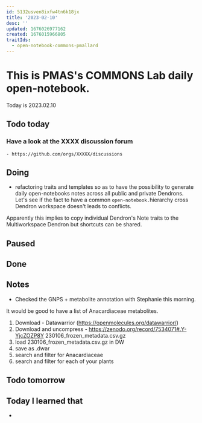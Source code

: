 ```yaml
---
id: 5132usven8ixfw4tn6k18jx
title: '2023-02-10'
desc: ''
updated: 1676026977162
created: 1676015966805
traitIds:
  - open-notebook-commons-pmallard
---
```


# This is PMAS's COMMONS Lab daily open-notebook.

Today is 2023.02.10

## Todo today

### Have a look at the XXXX discussion forum
    - https://github.com/orgs/XXXXX/discussions
###
###

## Doing

- refactoring traits and templates so as to have the possibility to generate daily open-notebooks notes across all public and private Dendrons. 
Let's see if the fact to have a common `open-notebook.`hierarchy cross Dendron workspace doesn't leads to conflicts.

Apparently this implies to copy individual Dendron's Note traits to the Multiworkspace Dendron but shortcuts can be shared.




## Paused

## Done

## Notes

- Checked the GNPS + metabolite annotation with Stephanie this morning.

It would be good to have a list of Anacardiaceae metabolites.

1.  Download - Datawarrior (https://openmolecules.org/datawarrior/)
2. Download and uncompress - https://zenodo.org/record/7534071#.Y-YjcZOZP8Y 230106_frozen_metadata.csv.gz
3. load 230106_frozen_metadata.csv.gz in DW
4. save as .dwar
5. search and filter for Anacardiaceae
6. search and filter for each of your plants





## Todo tomorrow

###
###
###


## Today I learned that

- 